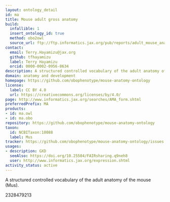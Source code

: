 ```yaml
---
layout: ontology_detail
id: ma
title: Mouse adult gross anatomy
build:
  infallible: 1
  insert_ontology_id: true
  method: obo2owl
  source_url: ftp://ftp.informatics.jax.org/pub/reports/adult_mouse_anatomy.obo
contact:
  email: Terry.Hayamizu@jax.org
  github: tfhayamizu
  label: Terry Hayamizu
  orcid: 0000-0002-0956-8634
description: A structured controlled vocabulary of the adult anatomy of the mouse (Mus).
domain: anatomy and development
homepage: https://github.com/obophenotype/mouse-anatomy-ontology
license:
  label: CC BY 4.0
  url: https://creativecommons.org/licenses/by/4.0/
page: http://www.informatics.jax.org/searches/AMA_form.shtml
preferredPrefix: MA
products:
- id: ma.owl
- id: ma.obo
repository: https://github.com/obophenotype/mouse-anatomy-ontology
taxon:
  id: NCBITaxon:10088
  label: Mus
tracker: https://github.com/obophenotype/mouse-anatomy-ontology/issues
usages:
- description: GXD
  seeAlso: https://doi.org/10.25504/FAIRsharing.q9neh8
  user: http://www.informatics.jax.org/expression.shtml
activity_status: active
---
```


A structured controlled vocabulary of the adult anatomy of the mouse (Mus).



 2328479213
